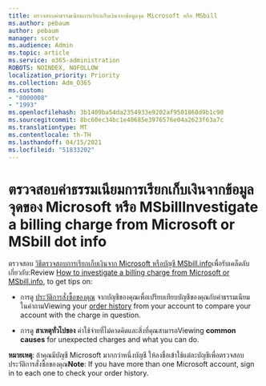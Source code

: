 ```yaml
---
title: ตรวจสอบค่าธรรมเนียมการเรียกเก็บเงินจากข้อมูลจุด Microsoft หรือ MSbill
ms.author: pebaum
author: pebaum
manager: scotv
ms.audience: Admin
ms.topic: article
ms.service: o365-administration
ROBOTS: NOINDEX, NOFOLLOW
localization_priority: Priority
ms.collection: Adm_O365
ms.custom:
- "8000008"
- "1993"
ms.openlocfilehash: 3b1409ba54da2354933e9202af9501868d9b1c90
ms.sourcegitcommit: 8bc60ec34bc1e40685e3976576e04a2623f63a7c
ms.translationtype: MT
ms.contentlocale: th-TH
ms.lasthandoff: 04/15/2021
ms.locfileid: "51833202"
---
```

# <a name="investigate-a-billing-charge-from-microsoft-or-msbill-dot-info"></a><span data-ttu-id="3a11e-102">ตรวจสอบค่าธรรมเนียมการเรียกเก็บเงินจากข้อมูลจุดของ Microsoft หรือ MSbill</span><span class="sxs-lookup"><span data-stu-id="3a11e-102">Investigate a billing charge from Microsoft or MSbill dot info</span></span>

<span data-ttu-id="3a11e-103">ตรวจสอบ [วิธีตรวจสอบการเรียกเก็บเงินจาก Microsoft หรือบัญชี MSbill.info](https://support.microsoft.com/help/10623/microsoft-account-investigate-billing-charge)เพื่อรับเคล็ดลับเกี่ยวกับ:</span><span class="sxs-lookup"><span data-stu-id="3a11e-103">Review [How to investigate a billing charge from Microsoft or MSbill.info](https://support.microsoft.com/help/10623/microsoft-account-investigate-billing-charge), to get tips on:</span></span> 

- <span data-ttu-id="3a11e-104">การดู [ประวัติการสั่งซื้อของคุณ](https://account.microsoft.com/billing/orders/) จากบัญชีของคุณเพื่อเปรียบเทียบบัญชีของคุณกับค่าธรรมเนียมในคําถาม</span><span class="sxs-lookup"><span data-stu-id="3a11e-104">Viewing your [order history](https://account.microsoft.com/billing/orders/) from your account to compare your account with the charge in question.</span></span>

- <span data-ttu-id="3a11e-105">การดู **สาเหตุทั่วไปของ** ค่าใช้จ่ายที่ไม่คาดคิดและสิ่งที่คุณสามารถ</span><span class="sxs-lookup"><span data-stu-id="3a11e-105">Viewing **common causes** for unexpected charges and what you can do.</span></span>

<span data-ttu-id="3a11e-106">**หมายเหตุ**: ถ้าคุณมีบัญชี Microsoft มากกว่าหนึ่งบัญชี ให้ลงชื่อเข้าใช้แต่ละบัญชีเพื่อตรวจสอบประวัติการสั่งซื้อของคุณ</span><span class="sxs-lookup"><span data-stu-id="3a11e-106">**Note**: If you have more than one Microsoft account, sign in to each one to check your order history.</span></span>
